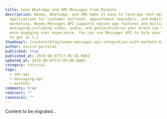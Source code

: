 ```yaml
---
title: Send WhatsApp and SMS Messages from Marketo
description: Nexmo, Whatsapp, and SMS make it easy to leverage text messaging
  applications for customer outreach, appointment reminders, and mobile
  marketing. Nexmo Messages API supports native app features and multimedia
  messaging—including video, audio, and geolocation—so your brand can deliver a
  more engaging user experience. You can use Messages API to help your business
  to get in […]
thumbnail: /content/blog/nexmo-messages-api-integration-with-marketo-dr/Nexmo-Messages-API_Marketo_1200x600.jpg
author: enrico-portolan
published: true
published_at: 2019-08-07T17:05:38.000Z
updated_at: 2019-08-07T17:05:00.000Z
category: tutorial
tags:
  - sms-api
  - messaging-api
  - marketo
comments: true
redirect: ""
canonical: ""
---
```


Content to be migrated...
